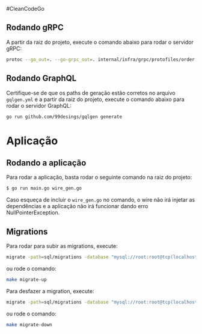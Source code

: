 #CleanCodeGo

## Rodando gRPC
A partir da raiz do projeto, execute o comando abaixo para rodar o servidor gRPC:
```bash
protoc --go_out=. --go-grpc_out=. internal/infra/grpc/protofiles/order.proto
```

## Rodando GraphQL
Certifique-se de que os paths de geração estão corretos no arquivo `gqlgen.yml` e
a partir da raiz do projeto, execute o comando abaixo para rodar o servidor GraphQL:
```bash
go run github.com/99desings/gqlgen generate
```

# Aplicação

## Rodando a aplicação
Para rodar a aplicação, basta rodar o seguinte comando na raiz do projeto:
```bash
$ go run main.go wire_gen.go
```
Caso esqueça de incluir o ```wire_gen.go``` no comando, o wire não irá injetar as dependências e
a aplicação não irá funcionar dando erro NullPointerException.

## Migrations
Para rodar para subir as migrations, execute:
```bash
migrate -path=sql/migrations -database "mysql://root:root@tcp(localhost:3306)/orders" -verbose up
```
ou rode o comando:
```bash
make migrate-up
```
Para desfazer a migration, execute:
```bash
migrate -path=sql/migrations -database "mysql://root:root@tcp(localhost:3306)/orders" -verbose down
```
ou rode o comando:
```bash
make migrate-down
```